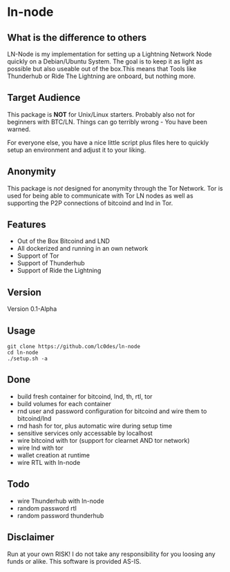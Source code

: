 # ln-node

## What is the difference to others
LN-Node is my implementation for setting up a Lightning Network Node quickly on a Debian/Ubuntu System. The goal is to keep it as light as possible but also useable out of the box.This means that Tools like Thunderhub or Ride The Lightning are onboard, but nothing more.

## Target Audience
This package is **NOT** for Unix/Linux starters. Probably also not for beginners with BTC/LN. Things can go terribly wrong - You have been warned. 

For everyone else, you have a nice little script plus files here to quickly setup an environment and adjust it to your liking.

## Anonymity
This package is *not* designed for anonymity through the Tor Network. Tor is used
for being able to communicate with Tor LN nodes as well as supporting the P2P connections of bitcoind and lnd in Tor.

## Features

* Out of the Box Bitcoind and LND
* All dockerized and running in an own network
* Support of Tor
* Support of Thunderhub
* Support of Ride the Lightning

## Version
Version 0.1-Alpha


## Usage
```
git clone https://github.com/lc0des/ln-node
cd ln-node
./setup.sh -a
```

## Done

* build fresh container for bitcoind, lnd, th, rtl, tor
* build volumes for each container
* rnd user and password configuration for bitcoind and wire them to bitcoind/lnd
* rnd hash for tor, plus automatic wire during setup time
* sensitive services only accessable by localhost
* wire bitcoind with tor (support for clearnet AND tor network)
* wire lnd with tor
* wallet creation at runtime
* wire RTL with ln-node

## Todo

* wire Thunderhub with ln-node
* random password rtl
* random password thunderhub

## Disclaimer
Run at your own RISK! I do not take any responsibility for you loosing any funds or alike. This software is provided AS-IS.

